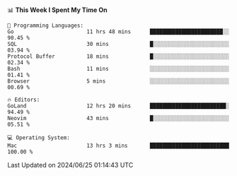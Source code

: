 <!--START_SECTION:waka-->
📊 **This Week I Spent My Time On** 

```text
💬 Programming Languages: 
Go                       11 hrs 48 mins      ███████████████████████░░   90.45 % 
SQL                      30 mins             █░░░░░░░░░░░░░░░░░░░░░░░░   03.94 % 
Protocol Buffer          18 mins             █░░░░░░░░░░░░░░░░░░░░░░░░   02.34 % 
Bash                     11 mins             ░░░░░░░░░░░░░░░░░░░░░░░░░   01.41 % 
Browser                  5 mins              ░░░░░░░░░░░░░░░░░░░░░░░░░   00.69 % 

🔥 Editors: 
GoLand                   12 hrs 20 mins      ████████████████████████░   94.49 % 
Neovim                   43 mins             █░░░░░░░░░░░░░░░░░░░░░░░░   05.51 % 

💻 Operating System: 
Mac                      13 hrs 3 mins       █████████████████████████   100.00 % 
```


 Last Updated on 2024/06/25 01:14:43 UTC
<!--END_SECTION:waka-->
